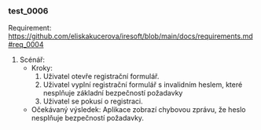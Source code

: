 ### test_0006


Requirement: https://github.com/eliskakucerova/iresoft/blob/main/docs/requirements.md#req_0004

1. Scénář:
    - Kroky:
        1. Uživatel otevře registrační formulář.
        2. Uživatel vyplní registrační formulář s invalidním heslem, které nesplňuje základní bezpečností požadavky
        3. Uživatel se pokusí o registraci.
    - Očekávaný výsledek: Aplikace zobrazí chybovou zprávu, že heslo nesplňuje bezpečností požadavky.